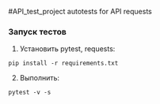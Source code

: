 #API_test_project
autotests for API requests

### Запуск тестов
1. Установить pytest, requests:
```
pip install -r requirements.txt
```
2. Выполнить:
```
pytest -v -s
```